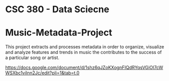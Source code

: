 # CSC 380 - Data Sciecne 
# Music-Metadata-Project

This project extracts and processes metadata in order to organize, visualize and analyze features and trends in music the contributes to the success of a particular song or artist. 


https://docs.google.com/document/d/1shz6qJZoKXognFIQdRYqsVGiOI7cWWSXbc1vilnn2Jc/edit?pli=1&tab=t.0

